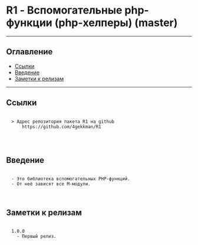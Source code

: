 # R1 - Вспомогательные php-функции (php-хелперы) (master)
---
## Оглавление

  - [Ссылки](#link1)
  - [Введение](#link2)
  - [Заметки к релизам](#link100)

---

## Ссылки <a id="link1"></a>
```

  > Адрес репозитория пакета R1 на github
      https://github.com/4gekkman/R1

	
			
```

## Введение <a id="link2"></a>
```

  - Это библиотека вспомогательных PHP-функций.
  - От неё зависят все M-модули.

 
```
## Заметки к релизам <a id="link100"></a>
```

  1.0.0
    - Первый релиз.

```










